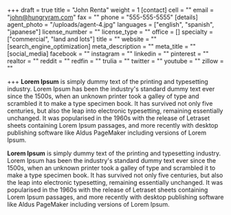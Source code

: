 +++
draft = true
title = "John Renta"
weight = 1
[contact]
cell = ""
email = "john@hungryram.com"
fax = ""
phone = "555-555-5555"
[details]
agent_photo = "/uploads/agent-4.jpg"
languages = ["english", "spanish", "japanese"]
license_number = ""
license_type = ""
office = []
specialty = ["commercial", "land and lots"]
title = ""
website = ""
[search_engine_optimization]
meta_description = ""
meta_title = ""
[social_media]
facebook = ""
instagram = ""
linkedin = ""
pinterest = ""
realtor = ""
reddit = ""
redfin = ""
trulia = ""
twitter = ""
youtube = ""
zillow = ""

+++
**Lorem Ipsum** is simply dummy text of the printing and typesetting industry. Lorem Ipsum has been the industry's standard dummy text ever since the 1500s, when an unknown printer took a galley of type and scrambled it to make a type specimen book. It has survived not only five centuries, but also the leap into electronic typesetting, remaining essentially unchanged. It was popularised in the 1960s with the release of Letraset sheets containing Lorem Ipsum passages, and more recently with desktop publishing software like Aldus PageMaker including versions of Lorem Ipsum.

**Lorem Ipsum** is simply dummy text of the printing and typesetting industry. Lorem Ipsum has been the industry's standard dummy text ever since the 1500s, when an unknown printer took a galley of type and scrambled it to make a type specimen book. It has survived not only five centuries, but also the leap into electronic typesetting, remaining essentially unchanged. It was popularised in the 1960s with the release of Letraset sheets containing Lorem Ipsum passages, and more recently with desktop publishing software like Aldus PageMaker including versions of Lorem Ipsum.